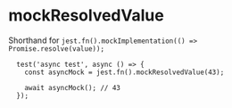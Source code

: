 # mockResolvedValue

Shorthand for `jest.fn().mockImplementation(() => Promise.resolve(value));`

```
  test('async test', async () => {
    const asyncMock = jest.fn().mockResolvedValue(43);

    await asyncMock(); // 43
  });
```
